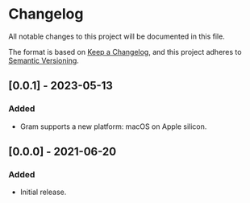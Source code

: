 # Changelog

All notable changes to this project will be documented in this file.

The format is based on [Keep a Changelog](https://keepachangelog.com/en/1.0.0/),
and this project adheres to [Semantic Versioning](https://semver.org/spec/v2.0.0.html).

## [0.0.1] - 2023-05-13

### Added
- Gram supports a new platform: macOS on Apple silicon.

## [0.0.0] - 2021-06-20

### Added
- Initial release.

